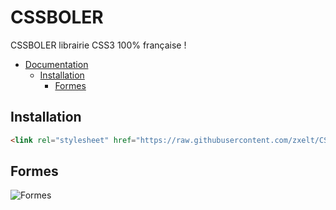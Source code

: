 # CSSBOLER
CSSBOLER librairie CSS3 100% française !



- [Documentation](#doc)
  * [Installation](#Installation)
    * [Formes](#Formes)

## Installation

``` html
<link rel="stylesheet" href="https://raw.githubusercontent.com/zxelt/CSSBOLER/main/cssbouler.css">
```
## Formes

<img src="https://www.zupimages.net/up/22/36/9c6b.png" alt="Formes" title="Formes">
